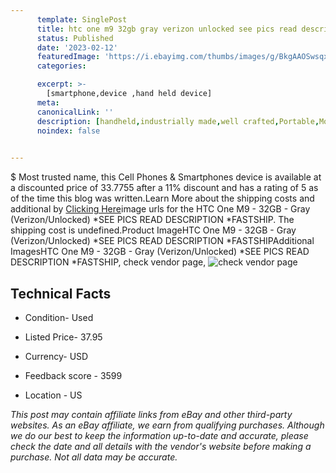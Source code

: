 ```yaml
---
      template: SinglePost
      title: htc one m9 32gb gray verizon unlocked see pics read description fastship
      status: Published
      date: '2023-02-12'
      featuredImage: 'https://i.ebayimg.com/thumbs/images/g/BkgAAOSwsqxjgnv8/s-l225.jpg'
      categories: 

      excerpt: >-
        [smartphone,device ,hand held device]
      meta:
      canonicalLink: ''
      description: [handheld,industrially made,well crafted,Portable,Mobile,Compact,Convenient,Lightweight,Maneuverable,Man-portable,Miniature,Carriable,Hand-held,Light,Holdable,Transportable,Mobile device,Pocket-sized,On-the-go,Wireless,Cordless,Compact size,Convenient size, smartphone,device ,hand held device]
      noindex: false

        
---
```

$
    Most trusted name, this Cell Phones & Smartphones device is available at a discounted price of 33.7755 after a 11% discount and has a rating of 5 as of the time this blog was written.Learn More about the shipping costs and additional by [Clicking Here](https://www.ebay.com/itm/295369578609?hash=item44c5661871%3Ag%3ABkgAAOSwsqxjgnv8&mkevt=1&mkcid=1&mkrid=711-53200-19255-0&campid=%253CePNCampaignId%253E&customid=%253CreferenceId%253E&toolid=10049)image urls for the HTC One M9 - 32GB - Gray (Verizon/Unlocked) *SEE PICS READ DESCRIPTION *FASTSHIP. The shipping cost is undefined.Product ImageHTC One M9 - 32GB - Gray (Verizon/Unlocked) *SEE PICS READ DESCRIPTION *FASTSHIPAdditional ImagesHTC One M9 - 32GB - Gray (Verizon/Unlocked) *SEE PICS READ DESCRIPTION *FASTSHIP, check vendor page, ![check vendor page](https://origin-galleryplus.ebayimg.com/ws/web/295369578609_2_0_1/225x225.jpg,https://origin-galleryplus.ebayimg.com/ws/web/295369578609_3_0_1/225x225.jpg,https://origin-galleryplus.ebayimg.com/ws/web/295369578609_4_0_1/225x225.jpg,https://origin-galleryplus.ebayimg.com/ws/web/295369578609_5_0_1/225x225.jpg,https://origin-galleryplus.ebayimg.com/ws/web/295369578609_6_0_1/225x225.jpg,https://origin-galleryplus.ebayimg.com/ws/web/295369578609_7_0_1/225x225.jpg)
    
    

 ## Technical Facts 



     
      

 - Condition- Used 


      

 - Listed Price- 37.95 


      

 - Currency- USD 


      

 - Feedback score - 3599 


      

 - Location - US 


      
      

 *_This post may contain affiliate links from eBay and other third-party websites. As an eBay affiliate, we earn from qualifying purchases. Although we do our best to keep the information up-to-date and accurate, please check the date and all details with the vendor's website before making a purchase. Not all data may be accurate._*



    
    
    
    
    